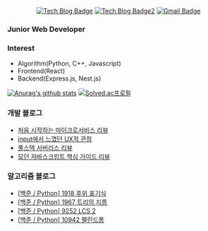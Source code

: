 

<div align=center>
  

[![Tech Blog Badge](http://img.shields.io/badge/-Kyun2da%20blog-blueviolet?style=flat-square&logo=Gatsby&link=https://kyun2da.dev/)](https://kyun2da.dev/)
[![Tech Blog Badge2](http://img.shields.io/badge/-Algorithm%20blog-blue?style=flat-square&logo=Jekyll&link=https://kyun2da.github.io/)](https://kyun2da.github.io/) 
[![Gmail Badge](https://img.shields.io/badge/-Gmail-d14836?style=flat-square&logo=Gmail&logoColor=white&link=mailto:kyun2da@gmail.com)](mailto:kyun2dot@gmail.com)

</div>

### Junior Web Developer

### Interest
- Algorithm(Python, C++, Javascript)
- Frontend(React)
- Backend(Express.js, Nest.js)

<div>
  
[![Anurag's github stats](https://github-readme-stats.vercel.app/api?username=Kyun2da&theme=radical&show_icons=true)](https://github.com/anuraghazra/github-readme-stats)
[![Solved.ac프로필](http://mazassumnida.wtf/api/v2/generate_badge?boj=kyun2da)](https://solved.ac/kyun2da)
</div>

### 개발 블로그
<!-- BLOG-POST-LIST:START -->
- [처음 시작하는 마이크로서비스 리뷰](https://kyun2da.dev/책리뷰/처음-시작하는-마이크로서비스-리뷰/)
- [input에서 느꼈던 UX적 관점](https://kyun2da.dev/FE/input에서-느꼈던-ux적-관점/)
- [풀스택 서버리스 리뷰](https://kyun2da.dev/책리뷰/풀스택-서버리스-리뷰/)
- [모던 자바스크립트 핵심 가이드 리뷰](https://kyun2da.dev/책리뷰/모던-자바스크립트-핵심-가이드-리뷰/)
<!-- BLOG-POST-LIST:END -->

### 알고리즘 블로그
<!-- BLOG:START -->
- [[백준 / Python] 1918 후위 표기식](https://Kyun2da.github.io/2021/05/13/postfix_notation/)
- [[백준 / Python] 1967 트리의 지름](https://Kyun2da.github.io/2021/05/04/tree's_diameter/)
- [[백준 / Python] 9252 LCS 2](https://Kyun2da.github.io/2021/05/03/lcs2/)
- [[백준 / Python] 10942 팰린드롬](https://Kyun2da.github.io/2021/04/30/palindrome/)
<!-- BLOG:END -->
